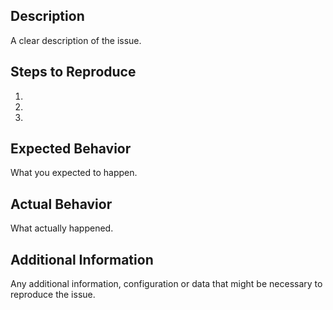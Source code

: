 ## Description

A clear description of the issue.

## Steps to Reproduce

1.
2.
3.

## Expected Behavior

What you expected to happen.

## Actual Behavior

What actually happened.

## Additional Information

Any additional information, configuration or data that might be necessary to
reproduce the issue.

